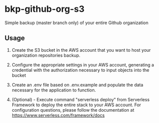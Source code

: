 # bkp-github-org-s3

Simple backup (master branch only) of your entire Github organization

## Usage

1. Create the S3 bucket in the AWS account that you want to host your organization repositories backup.

2. Configure the appropriate settings in your AWS account, generating a credential with the authorization necessary to input objects into the bucket

3. Create an .env file based on .env.example and populate the data necessary for the application to function.

4. (Optional) - Execute command "serverless deploy" from Serverless Framework to deploy the entire stack to your AWS account. For configuration questions, please follow the documentation at https://www.serverless.com/framework/docs